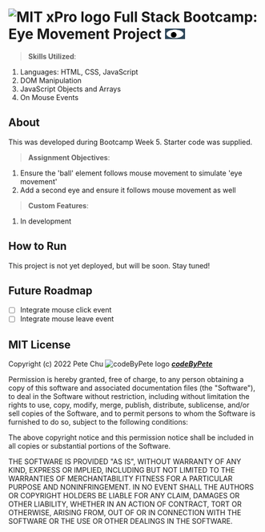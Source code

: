 # <img src='https://www.codebypete.com/pics/about/mitxPro_logoStacked.jpg' alt='MIT xPro logo' width='30'> Full Stack Bootcamp: Eye Movement Project <img src='./oneeye.png' width='40'>

<!-- <img src='./oneeye.png' width='30'> ***Try Demo:*** [https://codetracklift.github.io/eyemovement](https://codetracklift.github.io/eyemovement/)  -->

>**Skills Utilized**:
<ol>
    <li>Languages: HTML, CSS, JavaScript</li>
    <li>DOM Manipulation</li>
    <li>JavaScript Objects and Arrays</li>
    <li>On Mouse Events</li>
</ol>

## About
This was developed during Bootcamp Week 5. Starter code was supplied. 

>**Assignment Objectives**:
<ol>
    <li>Ensure the 'ball' element follows mouse movement to simulate 'eye movement'</li>
    <li>Add a second eye and ensure it follows mouse movement as well</li>
</ol>

>**Custom Features**:
<ol>
    <li>In development</li>
</ol>

## How to Run
<!-- Visit [https://codetracklift.github.io/eyemovement](https://codetracklift.github.io/eyemovement/). -->
This project is not yet deployed, but will be soon.  Stay tuned!

## Future Roadmap
- [ ] Integrate mouse click event
- [ ] Integrate mouse leave event

## MIT License

Copyright (c) 2022 Pete Chu <img src='https://www.codebypete.com/pics/pharma2code_icon.gif' alt='codeByPete logo' width='25'> ***[codeByPete](https://www.codebypete.com/)***

Permission is hereby granted, free of charge, to any person obtaining a copy of this software and associated documentation files (the "Software"), to deal in the Software without restriction, including without limitation the rights to use, copy, modify, merge, publish, distribute, sublicense, and/or sell copies of the Software, and to permit persons to whom the Software is furnished to do so, subject to the following conditions:

The above copyright notice and this permission notice shall be included in all copies or substantial portions of the Software.

THE SOFTWARE IS PROVIDED "AS IS", WITHOUT WARRANTY OF ANY KIND, EXPRESS OR IMPLIED, INCLUDING BUT NOT LIMITED TO THE WARRANTIES OF MERCHANTABILITY FITNESS FOR A PARTICULAR PURPOSE AND NONINFRINGEMENT. IN NO EVENT SHALL THE AUTHORS OR COPYRIGHT HOLDERS BE LIABLE FOR ANY CLAIM, DAMAGES OR OTHER LIABILITY, WHETHER IN AN ACTION OF CONTRACT, TORT OR OTHERWISE, ARISING FROM, OUT OF OR IN CONNECTION WITH THE SOFTWARE OR THE USE OR OTHER DEALINGS IN THE SOFTWARE.
